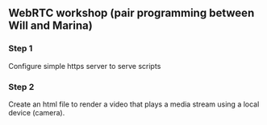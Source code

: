 ## WebRTC workshop (pair programming between Will and Marina)

### Step 1
Configure simple https server to serve scripts  

### Step 2
Create an html file to render a video that plays a media stream using a local device (camera). 
